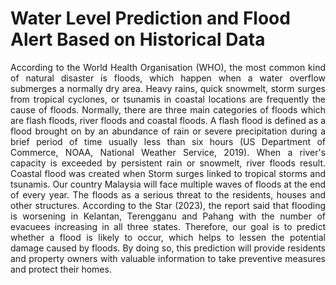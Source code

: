 # Water Level Prediction and Flood Alert Based on Historical Data

<p style="text-align: justify;">According to the World Health Organisation (WHO), the most common kind of natural 
disaster is floods, which happen when a water overflow submerges a normally dry area. Heavy 
rains, quick snowmelt, storm surges from tropical cyclones, or tsunamis in coastal locations 
are frequently the cause of floods. Normally, there are three main categories of floods which 
are flash floods, river floods and coastal floods. A flash flood is defined as a flood brought on 
by an abundance of rain or severe precipitation during a brief period of time usually less than 
six hours (US Department of Commerce, NOAA, National Weather Service, 2019). When a 
river's capacity is exceeded by persistent rain or snowmelt, river floods result. Coastal flood 
was created when Storm surges linked to tropical storms and tsunamis.
Our country Malaysia will face multiple waves of floods at the end of every year. The 
floods as a serious threat to the residents, houses and other structures. According to the Star 
(2023), the report said that flooding is worsening in Kelantan, Terengganu and Pahang with 
the number of evacuees increasing in all three states. Therefore, our goal is to predict whether 
a flood is likely to occur, which helps to lessen the potential damage caused by floods. By 
doing so, this prediction will provide residents and property owners with valuable information 
to take preventive measures and protect their homes.</p>
